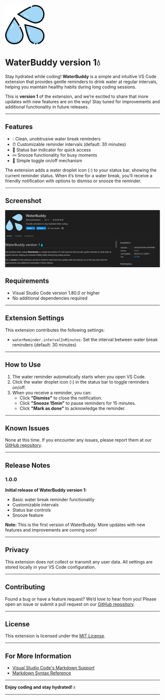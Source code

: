<img src="./images/waterbuddy.png" alt="Water Buddy" width="128" height="128">

# WaterBuddy version 1💧  

Stay hydrated while coding! **WaterBuddy** is a simple and intuitive VS Code extension that provides gentle reminders to drink water at regular intervals, helping you maintain healthy habits during long coding sessions.

This is **version 1** of the extension, and we’re excited to share that more updates with new features are on the way! Stay tuned for improvements and additional functionality in future releases.

---

## Features  

- 💧 Clean, unobtrusive water break reminders  
- ⏰ Customizable reminder intervals (default: 30 minutes)  
- 🔔 Status bar indicator for quick access  
- 💤 Snooze functionality for busy moments  
- 🎯 Simple toggle on/off mechanism  

The extension adds a water droplet icon (💧) to your status bar, showing the current reminder status. When it’s time for a water break, you’ll receive a friendly notification with options to dismiss or snooze the reminder.

---

## Screenshot
<img src="./images/waterbuddies 1.svg" alt="Waterbuddy">



## Requirements  

- Visual Studio Code version 1.80.0 or higher  
- No additional dependencies required  

---

## Extension Settings  

This extension contributes the following settings:  

- `waterReminder.intervalInMinutes`: Set the interval between water break reminders (default: 30 minutes)  

---

## How to Use  

1. The water reminder automatically starts when you open VS Code.  
2. Click the water droplet icon (💧) in the status bar to toggle reminders on/off.  
3. When you receive a reminder, you can:  
   - Click **"Dismiss"** to close the notification.  
   - Click **"Snooze 15min"** to pause reminders for 15 minutes.  
   - Click **"Mark as done"** to acknowledge the reminder.  

---

## Known Issues  

None at this time. If you encounter any issues, please report them at our [GitHub repository](https://github.com/yourusername/water-reminder/issues).  

---

## Release Notes  

### 1.0.0  

**Initial release of WaterBuddy version 1:**  
- Basic water break reminder functionality  
- Customizable intervals  
- Status bar controls  
- Snooze feature  

**Note:** This is the first version of WaterBuddy. More updates with new features and improvements are coming soon!  

---

## Privacy  

This extension does not collect or transmit any user data. All settings are stored locally in your VS Code configuration.  

---

## Contributing  

Found a bug or have a feature request? We’d love to hear from you! Please open an issue or submit a pull request on our [GitHub repository](https://github.com/yourusername/water-reminder).  

---

## License  

This extension is licensed under the [MIT License](LICENSE).  

---

## For More Information  

- [Visual Studio Code's Markdown Support](http://code.visualstudio.com/docs/languages/markdown)  
- [Markdown Syntax Reference](https://help.github.com/articles/markdown-basics/)  

---

**Enjoy coding and stay hydrated! 💧**  

---